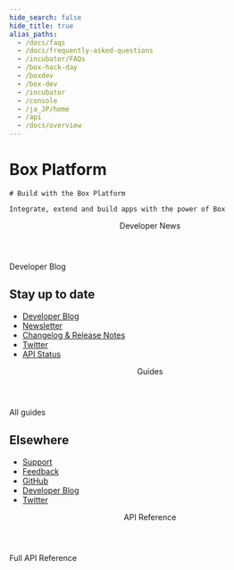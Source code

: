 ```yaml
---
hide_search: false
hide_title: true
alias_paths:
  - /docs/faqs
  - /docs/frequently-asked-questions
  - /incubator/FAQs
  - /box-hack-day
  - /boxdev
  - /box-dev 
  - /incubator 
  - /console
  - /ja_JP/home
  - /api
  - /docs/overview
---
```


# Box Platform

<Hero>
  <Centered wide>

    # Build with the Box Platform

    Integrate, extend and build apps with the power of Box

  </Centered>
</Hero>

<Centered wide>
  <Header to='/guides'>
    Developer News
  </Header>

  <BlogCards />

  <More to='https://medium.com/box-developer-blog' right>
    Developer Blog
  </More>
</Centered>

<Dark>
<Centered wide>
<HorizontalList centered>

## Stay up to date

* [Developer Blog](https://medium.com/box-developer-blog)
* [Newsletter](page://newsletter)
* [Changelog & Release Notes](page://changelog)
* [Twitter](https://twitter.com/boxplatform/)
* [API Status](https://status.box.com/)

</HorizontalList>
</Centered>
</Dark>

<Centered wide>
  <Header to='/guides'>
    Guides
  </Header>
  
  <GuideCategories />

  <More to='/guides' right>
    All guides
  </More>
</Centered>

<Dark>
<Centered wide>
<HorizontalList centered>

## Elsewhere

* [Support](page://support)
* [Feedback](https://pulse.box.com/forums//%20909778-product-feedback?category_id=330838)
* [GitHub](https://github.com/box)
* [Developer Blog](https://medium.com/box-developer-blog)
* [Twitter](https://twitter.com/boxplatform/)

</HorizontalList>
</Centered>
</Dark>

<Centered wide>
  <Header to='/reference'>
    API Reference
  </Header>
  
  <ReferenceCategories />

  <More to='/reference/' right>
    Full API Reference
  </More>
</Centered>
